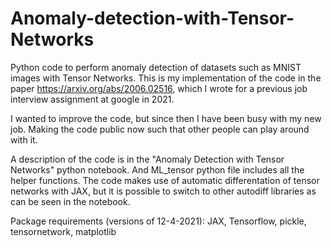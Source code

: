 # Anomaly-detection-with-Tensor-Networks
Python code to perform anomaly detection of datasets such as MNIST images with Tensor Networks. 
This is my implementation of the code in the paper https://arxiv.org/abs/2006.02516, 
which I wrote for a previous job interview assignment at google in 2021.

I wanted to improve the code, but since then I have been busy with my new job.
Making the code public now such that other people can play around with it.

A description of the code is in the "Anomaly Detection with Tensor Networks" python notebook.
And ML_tensor python file includes all the helper functions.
The code makes use of automatic differentation of tensor networks with JAX, but it is possible
to switch to other autodiff libraries as can be seen in the notebook.

Package requirements (versions of 12-4-2021):
JAX,
Tensorflow,
pickle,
tensornetwork,
matplotlib

